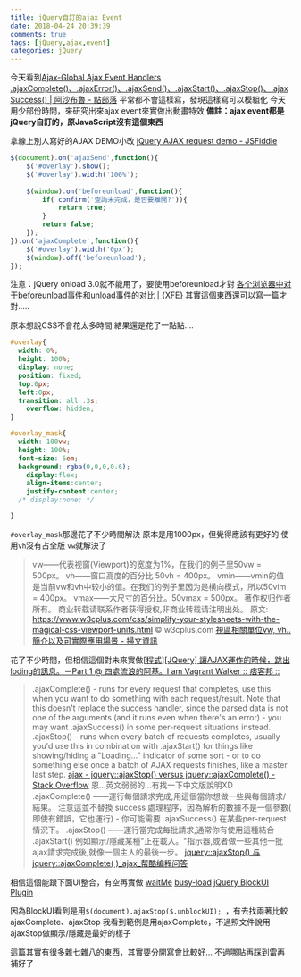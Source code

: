 ```yaml
---
title: jQuery自訂的ajax Event
date: 2018-04-24 20:39:39
comments: true
tags: [jQuery,ajax,event]
categories: jQuery
---
```



今天看到[Ajax-Global Ajax Event Handlers .ajaxComplete()、.ajaxError()、.ajaxSend()、.ajaxStart()、.ajaxStop()、.ajaxSuccess() | 阿沙布魯 - 點部落](https://dotblogs.com.tw/brooke/2016/07/10/142933)
平常都不會這樣寫，發現這樣寫可以模組化
今天用少部份時間，來研究出來ajax event來實做出動畫特效
**備註：ajax event都是jQuery自訂的，原JavaScript沒有這個東西**

<!--more-->

拿線上別人寫好的AJAX DEMO小改
[jQuery AJAX request demo - JSFiddle](http://jsfiddle.net/WQXXT/12468/)

```js
$(document).on('ajaxSend',function(){
    $('#overlay').show();
    $('#overlay').width('100%');
    
    $(window).on('beforeunload',function(){
  	    if( confirm('查詢未完成，是否要離開?')){
    	    return true;
        }
        return false;
    });
}).on('ajaxComplete',function(){
    $('#overlay').width('0px');
    $(window).off('beforeunload');
});
  ```

注意：jQuery onload 3.0就不能用了，要使用beforeunload才對
[各个浏览器中对于beforeunload事件和unload事件的对比 | {XFE}](https://sinaad.github.io/xfe/2016/06/29/beforeunlod-vs-unload/)
其實這個東西還可以寫一篇才對.....


原本想說CSS不會花太多時間
結果還是花了一點點....

```css
#overlay{
  width: 0%;
  height: 100%;
  display: none;
  position: fixed;
  top:0px;
  left:0px;
  transition: all .3s;
    overflow: hidden;
}

#overlay_mask{
  width: 100vw;
  height: 100%;
  font-size: 6em;
  background: rgba(0,0,0,0.6);
    display:flex;
    align-items:center;
    justify-content:center;
  /* display:none; */

}

```

`#overlay_mask`那邊花了不少時間解決
原本是用1000px，但覺得應該有更好的
使用`vh`沒有占全版
`vw`就解決了

>vw——代表视窗(Viewport)的宽度为1%，在我们的例子里50vw = 500px。
vh——窗口高度的百分比 50vh = 400px。
vmin——vmin的值是当前vw和vh中较小的值。在我们的例子里因为是横向模式，所以50vim = 400px。
vmax——大尺寸的百分比。50vmax = 500px。
著作权归作者所有。
商业转载请联系作者获得授权,非商业转载请注明出处。
原文: https://www.w3cplus.com/css/simplify-your-stylesheets-with-the-magical-css-viewport-units.html © w3cplus.com
[視區相關單位vw, vh..簡介以及可實際應用場景 - 掃文資訊](https://hk.saowen.com/a/0d16a289be70d5fa8cb0b56df1c3ee78825f3f607e6870e30f769861f566a33b)


花了不少時間，但相信這個對未來實做[[程式][JQuery] 讓AJAX運作的時候，跳出loding的訊息。－Part 1 @ 四處流浪的阿基。I am Vagrant Walker :: 痞客邦 ::](http://expect7.pixnet.net/blog/post/39829979-%5B%E7%A8%8B%E5%BC%8F%5D%5Bjquery%5D-%E8%AE%93ajax%E9%81%8B%E4%BD%9C%E7%9A%84%E6%99%82%E5%80%99%EF%BC%8C%E8%B7%B3%E5%87%BAloding%E7%9A%84%E8%A8%8A)

>    .ajaxComplete() - runs for every request that completes, use this when you want to do something with each request/result. Note that this doesn't replace the success handler, since the parsed data is not one of the arguments (and it runs even when there's an error) - you may want .ajaxSuccess() in some per-request situations instead.
    .ajaxStop() - runs when every batch of requests completes, usually you'd use this in combination with .ajaxStart() for things like showing/hiding a "Loading..." indicator of some sort - or to do something else once a batch of AJAX requests finishes, like a master last step.
[ajax - jquery::ajaxStop() versus jquery::ajaxComplete() - Stack Overflow](https://stackoverflow.com/questions/4419241/jqueryajaxstop-versus-jqueryajaxcomplete)
恩...英文弱弱的...有找一下中文版說明XD
>    .ajaxComplete() ——運行每個請求完成,用這個當你想做一些與每個請求/結果。 注意這並不替換 success 處理程序，因為解析的數據不是一個參數( 即使有錯誤，它也運行) - 你可能需要 .ajaxSuccess() 在某些per-request情況下。
    .ajaxStop() ——運行當完成每批請求,通常你有使用這種結合 .ajaxStart() 例如顯示/隱藏某種"正在載入。"指示器,或者做一些其他一批ajax請求完成後,就像一個主人的最後一步。
[jquery::ajaxStop() 与 jquery::ajaxComplete( )_ajax_帮酷编程问答](http://hant.ask.helplib.com/ajax/post_779385)


相信這個能跟下面UI整合，有空再實做
[waitMe](http://vadimsva.github.io/waitMe/)
[busy-load](https://piccard21.github.io/busy-load/)
[jQuery BlockUI Plugin](http://malsup.com/jquery/block/#page)

因為BlockUI看到是用`$(document).ajaxStop($.unblockUI); `，有去找兩著比較ajaxComplete、ajaxStop
我看到範例是用ajaxComplete，不過照文件說用ajaxStop做顯示/隱藏是最好的樣子



這篇其實有很多雜七雜八的東西，其實要分開寫會比較好...
不過哪貼再踩到雷再補好了
